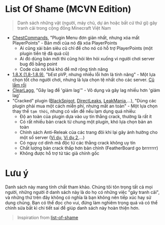 # List Of Shame (MCVN Edition)
> Danh sách những vật (người, máy chủ, dự án hoặc bất cứ thứ gì) gây tranh cãi trong cộng đồng Minecraft Việt Nam

* [ChestCommands](https://dev.bukkit.org/projects/chest-commands), "Plugin Menu đơn giản nhất, nhưng xóa mất PlayerPoints" - Bản mới của nó đã xóa PlayerPoints
  * Ai cũng xài bản siêu cũ chỉ để cho nó có hỗ trợ PlayerPoints (một plugin tiền tệ đã quá cũ)
  * Ai đó dùng bản mới thì cũng hỏi lên hỏi xuống vì người chơi server bug đồ bằng point
  * Code của nó khá khó để mở rộng tính năng
* [1.8.X (1.8-1.8.9)](https://minecraft.fandom.com/wiki/Java_Edition_1.8), "bEst pVP, nhưng nhiều lỗi hơn là tính năng" - Một lựa chọn tốt cho người chơi, nhưng là lựa chọn tệ nhất cho các server. [Cũ lắm rồi](https://howoldisminecraft188.today/)
* [ClearLagg](https://dev.bukkit.org/projects/clearlagg), "Gây lag để 'giảm lag'" - Vô dụng và gây lag nhiều hơn 'giảm lag'
* "Cracked" plugin ([BlackSpigot](https://blackspigot.com/), [DirectLeaks](https://directleaks.net/), [LeakMania](https://leakmania.co/),...), "Dùng các plugin phải mua một cách miễn phí, nhưng mất an toàn" - Một lựa chọn thay thế `tạm thời`, nhưng có vấn đề nếu lạm dụng quá nhiều:
  * Độ an toàn của plugin dựa vào uy tín thằng crack, thường là rất ít
  * Có rất nhiều bản crack từ chung một plugin, khó lựa chọn bản an toàn
  * Chính sách Anti-Releak của các trang đôi khi lại gây ảnh hưởng cho một số server ([Ví dụ](https://minecraftvn.net/sao-e-e-mo-sv-thi-bi-the-nay-ai-bt-giup-e-vs-a.t30637/), [Ví dụ 2](https://minecraftvn.net/the-file-is-damaged-please-re-download-the-file-and-check-again.t30496/),...)
  * Có nguy cơ dính mã độc từ các thằng crack không uy tín
  * Chất lượng bản crack thấp hơn bản chính (FeatherBoard go brrrrrrr)
  * Không được hỗ trợ từ tác giả chính gốc

# Lưu ý
Danh sách này mang tính chất tham khảo. Chúng tôi tôn trọng tất cả mọi người, những người ở danh sách này là do họ có những việc "gây tranh cãi", và những thứ trên đây không có nghĩa là bạn không nên tiếp xúc hay sử dụng chúng. Bạn có thể đọc cho vui, đừng làm nghiêm trọng quá và có thể chỉnh sửa bất kì chi tiết sai để giúp danh sách này hoàn thiện hơn.

> Inspiration from [list-of-shame](https://github.com/KennyTV/list-of-shame)
